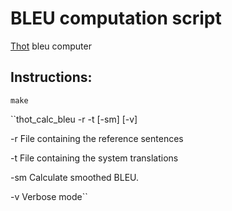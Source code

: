 # BLEU computation script
[Thot](https://github.com/daormar/thot) bleu computer

## Instructions:
`make`

``thot_calc_bleu -r <string> -t <string> [-sm] [-v]

-r <string>       File containing the reference sentences

-t <string>       File containing the system translations

-sm               Calculate smoothed BLEU.

-v                Verbose mode``
